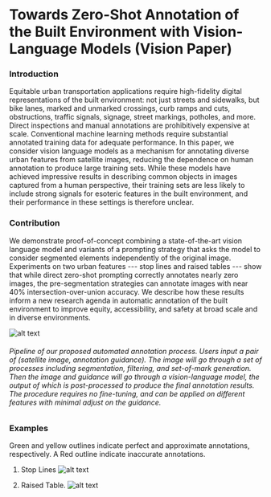 # Towards Zero-Shot Annotation of the Built Environment with Vision-Language Models (Vision Paper)

### Introduction
Equitable urban transportation applications require high-fidelity digital representations of the built environment: not just streets and sidewalks, but bike lanes, marked and unmarked crossings, curb ramps and cuts, obstructions, traffic signals, signage, street markings, potholes, and more. Direct inspections and manual annotations are prohibitively expensive at scale. Conventional machine learning methods require substantial annotated training data for adequate performance. In this paper, we consider vision language models as a mechanism for annotating diverse urban features from satellite images, reducing the dependence on human annotation to produce large training sets.  While these models have achieved impressive results in describing common objects in images captured from a human perspective, their training sets are less likely to include strong signals for esoteric features in the built environment, and their performance in these settings is therefore unclear. 

### Contribution
We demonstrate proof-of-concept combining a state-of-the-art vision language model and variants of a prompting strategy that asks the model to consider segmented elements independently of the original image. Experiments on two urban features --- stop lines and raised tables --- show that while direct zero-shot prompting correctly annotates nearly zero images, the pre-segmentation strategies can annotate images with near 40% intersection-over-union accuracy. We describe how these results inform a new research agenda in automatic annotation of the built environment to improve equity, accessibility, and safety at broad scale and in diverse environments. 

![alt text](https://github.com/BeanHam/2024-vl-annotation/blob/main/visualizations/pipeline.png)
###### Pipeline of our proposed automated annotation process. Users input a pair of (satellite image, annotation guidance). The image will go through a set of processes including segmentation, filtering, and set-of-mark generation. Then the image and guidance will go through a vision-language model, the output of which is post-processed to produce the final annotation results. The procedure requires no fine-tuning, and can be applied on different features with minimal adjust on the guidance.

### Examples

Green and yellow outlines indicate perfect and approximate annotations, respectively. A Red outline indicate inaccurate annotations.

1. Stop Lines
![alt text](https://github.com/BeanHam/2024-vl-annotation/blob/main/visualizations/stop_lines.png)

2. Raised Table.
![alt text](https://github.com/BeanHam/2024-vl-annotation/blob/main/visualizations/raised_tables.png)
